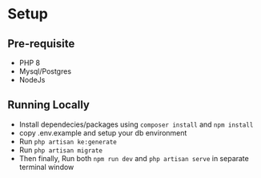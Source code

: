 # Setup

## Pre-requisite
- PHP 8
- Mysql/Postgres
- NodeJs

## Running Locally
- Install dependecies/packages using `composer install` and `npm install`
- copy .env.example and setup your db environment
- Run `php artisan ke:generate`
- Run `php artisan migrate`
- Then finally, Run both `npm run dev` and `php artisan serve` in separate terminal window
